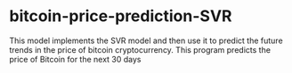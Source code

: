 # bitcoin-price-prediction-SVR
This model implements the SVR model and then use it to predict the future trends in the price of bitcoin cryptocurrency.
This program predicts the price of Bitcoin for the next 30 days
